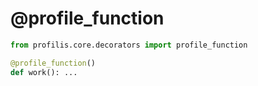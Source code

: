 # @profile_function

```python
from profilis.core.decorators import profile_function

@profile_function()
def work(): ...
```
